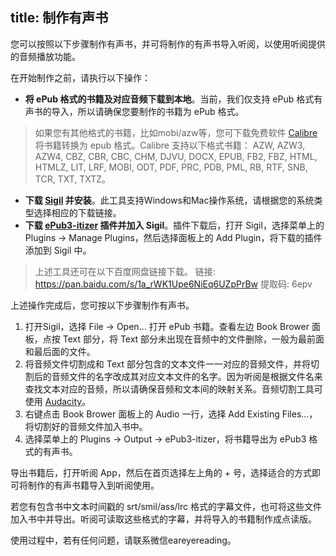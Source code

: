 title: 制作有声书
---
您可以按照以下步骤制作有声书，并可将制作的有声书导入听阅，以使用听阅提供的音频播放功能。

在开始制作之前，请执行以下操作：
* **将 ePub 格式的书籍及对应音频下载到本地**。当前，我们仅支持 ePub 格式有声书的导入，所以请确保您要制作的书籍为 ePub 格式。
>如果您有其他格式的书籍，比如mobi/azw等，您可下载免费软件 [Calibre](https://calibre-ebook.com/) 将书籍转换为 epub 格式。Calibre 支持以下格式书籍： AZW, AZW3, AZW4, CBZ, CBR, CBC, CHM, DJVU, DOCX, EPUB, FB2, FBZ, HTML, HTMLZ, LIT, LRF, MOBI, ODT, PDF, PRC, PDB, PML, RB, RTF, SNB, TCR, TXT, TXTZ。
* **下载 [Sigil](https://github.com/Sigil-Ebook/Sigil/releases/tag/0.9.16) 并安装**。此工具支持Windows和Mac操作系统，请根据您的系统类型选择相应的下载链接。
* **下载 [ePub3-itizer](https://www.mobileread.com/forums/attachment.php?attachmentid=167654&d=1542042338) 插件并加入 Sigil**。插件下载后，打开 Sigil，选择菜单上的 Plugins -> Manage Plugins，然后选择面板上的 Add Plugin，将下载的插件添加到 Sigil 中。

> 上述工具还可在以下百度网盘链接下载。
> 链接: https://pan.baidu.com/s/1a_rWK1Upe6NiEq6UZpPrBw 提取码: 6epv 

上述操作完成后，您可按以下步骤制作有声书。
1. 打开Sigil，选择 File -> Open... 打开 ePub 书籍。查看左边 Book Brower 面板，点按 Text 部分，将 Text 部分未出现在音频中的文件删除，一般为最前面和最后面的文件。
2. 将音频文件切割成和 Text 部分包含的文本文件一一对应的音频文件，并将切割后的音频文件的名字改成其对应文本文件的名字。因为听阅是根据文件名来查找文本对应的音频，所以请确保音频和文本间的映射关系。音频切割工具可使用 [Audacity](https://www.audacityteam.org/)。
3. 右键点击 Book Brower 面板上的 Audio 一行，选择 Add Existing Files...，将切割好的音频文件加入书中。
4. 选择菜单上的 Plugins -> Output -> ePub3-itizer，将书籍导出为 ePub3 格式的有声书。

导出书籍后，打开听阅 App，然后在首页选择左上角的 + 号，选择适合的方式即可将制作的有声书籍导入到听阅使用。

若您有包含书中文本时间戳的 srt/smil/ass/lrc 格式的字幕文件，也可将这些文件加入书中并导出。听阅可读取这些格式的字幕，并将导入的书籍制作成点读版。

使用过程中，若有任何问题，请联系微信eareyereading。
